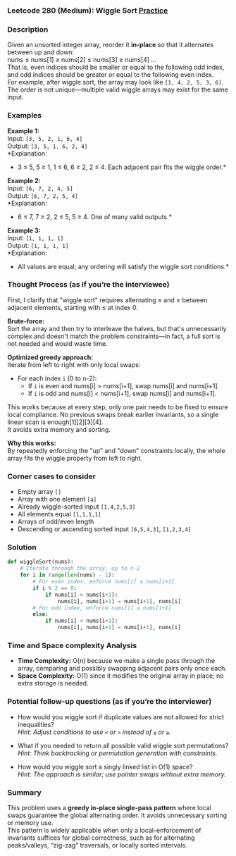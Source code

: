 ### Leetcode 280 (Medium): Wiggle Sort [Practice](https://leetcode.com/problems/wiggle-sort)

### Description  
Given an unsorted integer array, reorder it **in-place** so that it alternates between up and down:  
nums ≤ nums[1] ≥ nums[2] ≤ nums[3] ≥ nums[4] ...  
That is, even indices should be smaller or equal to the following odd index, and odd indices should be greater or equal to the following even index.  
For example, after wiggle sort, the array may look like `[1, 4, 2, 5, 3, 6]`.  
The order is not unique—multiple valid wiggle arrays may exist for the same input.

### Examples  

**Example 1:**  
Input: `[3, 5, 2, 1, 6, 4]`  
Output: `[3, 5, 1, 6, 2, 4]`  
*Explanation:  
- 3 ≤ 5, 5 ≥ 1, 1 ≤ 6, 6 ≥ 2, 2 ≤ 4. Each adjacent pair fits the wiggle order.*

**Example 2:**  
Input: `[6, 7, 2, 4, 5]`  
Output: `[6, 7, 2, 5, 4]`  
*Explanation:  
- 6 ≤ 7, 7 ≥ 2, 2 ≤ 5, 5 ≥ 4. One of many valid outputs.*

**Example 3:**  
Input: `[1, 1, 1, 1]`  
Output: `[1, 1, 1, 1]`  
*Explanation:  
- All values are equal; any ordering will satisfy the wiggle sort conditions.*

### Thought Process (as if you’re the interviewee)  

First, I clarify that "wiggle sort" requires alternating ≤ and ≥ between adjacent elements, starting with ≤ at index 0.

**Brute-force:**  
Sort the array and then try to interleave the halves, but that's unnecessarily complex and doesn't match the problem constraints—in fact, a full sort is not needed and would waste time.

**Optimized greedy approach:**  
Iterate from left to right with only local swaps:
- For each index `i` (0 to n-2):
    - If `i` is even and nums[i] > nums[i+1], swap nums[i] and nums[i+1].
    - If `i` is odd and nums[i] < nums[i+1], swap nums[i] and nums[i+1].

This works because at every step, only one pair needs to be fixed to ensure local compliance. No previous swaps break earlier invariants, so a single linear scan is enough[1][2][3][4].  
It avoids extra memory and sorting.

**Why this works:**  
By repeatedly enforcing the "up" and "down" constraints locally, the whole array fits the wiggle property from left to right.

### Corner cases to consider  
- Empty array `[]`
- Array with one element `[a]`
- Already wiggle-sorted input `[1,4,2,5,3]`
- All elements equal `[1,1,1,1]`
- Arrays of odd/even length
- Descending or ascending sorted input `[6,5,4,3]`, `[1,2,3,4]`

### Solution

```python
def wiggleSort(nums):
    # Iterate through the array, up to n-2
    for i in range(len(nums) - 1):
        # For even index, enforce nums[i] ≤ nums[i+1]
        if i % 2 == 0:
            if nums[i] > nums[i+1]:
                nums[i], nums[i+1] = nums[i+1], nums[i]
        # For odd index, enforce nums[i] ≥ nums[i+1]
        else:
            if nums[i] < nums[i+1]:
                nums[i], nums[i+1] = nums[i+1], nums[i]
```

### Time and Space complexity Analysis  

- **Time Complexity:** O(n) because we make a single pass through the array, comparing and possibly swapping adjacent pairs only once each.
- **Space Complexity:** O(1) since it modifies the original array in place; no extra storage is needed.

### Potential follow-up questions (as if you’re the interviewer)  

- How would you wiggle sort if duplicate values are not allowed for strict inequalities?  
  *Hint: Adjust conditions to use `<` or `>` instead of `≤` or `≥`.*

- What if you needed to return all possible valid wiggle sort permutations?  
  *Hint: Think backtracking or permutation generation with constraints.*

- How would you wiggle sort a singly linked list in O(1) space?  
  *Hint: The approach is similar; use pointer swaps without extra memory.*

### Summary
This problem uses a **greedy in-place single-pass pattern** where local swaps guarantee the global alternating order. It avoids unnecessary sorting or memory use.  
This pattern is widely applicable when only a local-enforcement of invariants suffices for global correctness, such as for alternating peaks/valleys, “zig-zag” traversals, or locally sorted intervals.